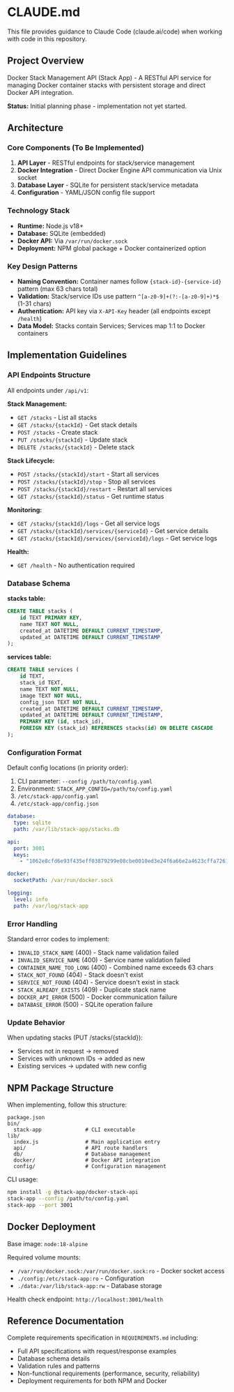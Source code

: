 # CLAUDE.md

This file provides guidance to Claude Code (claude.ai/code) when working with code in this repository.

## Project Overview

Docker Stack Management API (Stack App) - A RESTful API service for managing Docker container stacks with persistent storage and direct Docker API integration.

**Status:** Initial planning phase - implementation not yet started.

## Architecture

### Core Components (To Be Implemented)

1. **API Layer** - RESTful endpoints for stack/service management
2. **Docker Integration** - Direct Docker Engine API communication via Unix socket
3. **Database Layer** - SQLite for persistent stack/service metadata
4. **Configuration** - YAML/JSON config file support

### Technology Stack

- **Runtime:** Node.js v18+
- **Database:** SQLite (embedded)
- **Docker API:** Via `/var/run/docker.sock`
- **Deployment:** NPM global package + Docker containerized option

### Key Design Patterns

- **Naming Convention:** Container names follow `{stack-id}-{service-id}` pattern (max 63 chars total)
- **Validation:** Stack/service IDs use pattern `^[a-z0-9]+(?:-[a-z0-9]+)*$` (1-31 chars)
- **Authentication:** API key via `X-API-Key` header (all endpoints except `/health`)
- **Data Model:** Stacks contain Services; Services map 1:1 to Docker containers

## Implementation Guidelines

### API Endpoints Structure

All endpoints under `/api/v1`:

**Stack Management:**
- `GET /stacks` - List all stacks
- `GET /stacks/{stackId}` - Get stack details
- `POST /stacks` - Create stack
- `PUT /stacks/{stackId}` - Update stack
- `DELETE /stacks/{stackId}` - Delete stack

**Stack Lifecycle:**
- `POST /stacks/{stackId}/start` - Start all services
- `POST /stacks/{stackId}/stop` - Stop all services
- `POST /stacks/{stackId}/restart` - Restart all services
- `GET /stacks/{stackId}/status` - Get runtime status

**Monitoring:**
- `GET /stacks/{stackId}/logs` - Get all service logs
- `GET /stacks/{stackId}/services/{serviceId}` - Get service details
- `GET /stacks/{stackId}/services/{serviceId}/logs` - Get service logs

**Health:**
- `GET /health` - No authentication required

### Database Schema

**stacks table:**
```sql
CREATE TABLE stacks (
    id TEXT PRIMARY KEY,
    name TEXT NOT NULL,
    created_at DATETIME DEFAULT CURRENT_TIMESTAMP,
    updated_at DATETIME DEFAULT CURRENT_TIMESTAMP
);
```

**services table:**
```sql
CREATE TABLE services (
    id TEXT,
    stack_id TEXT,
    name TEXT NOT NULL,
    image TEXT NOT NULL,
    config_json TEXT NOT NULL,
    created_at DATETIME DEFAULT CURRENT_TIMESTAMP,
    updated_at DATETIME DEFAULT CURRENT_TIMESTAMP,
    PRIMARY KEY (id, stack_id),
    FOREIGN KEY (stack_id) REFERENCES stacks(id) ON DELETE CASCADE
);
```

### Configuration Format

Default config locations (in priority order):
1. CLI parameter: `--config /path/to/config.yaml`
2. Environment: `STACK_APP_CONFIG=/path/to/config.yaml`
3. `/etc/stack-app/config.yaml`
4. `/etc/stack-app/config.json`

```yaml
database:
  type: sqlite
  path: /var/lib/stack-app/stacks.db

api:
  port: 3001
  keys:
    - "1062e8cfd6e93f435eff03879299e08cbe0010ed3e24f6a66e2a4623cffa7261"

docker:
  socketPath: /var/run/docker.sock

logging:
  level: info
  path: /var/log/stack-app
```

### Error Handling

Standard error codes to implement:
- `INVALID_STACK_NAME` (400) - Stack name validation failed
- `INVALID_SERVICE_NAME` (400) - Service name validation failed
- `CONTAINER_NAME_TOO_LONG` (400) - Combined name exceeds 63 chars
- `STACK_NOT_FOUND` (404) - Stack doesn't exist
- `SERVICE_NOT_FOUND` (404) - Service doesn't exist in stack
- `STACK_ALREADY_EXISTS` (409) - Duplicate stack name
- `DOCKER_API_ERROR` (500) - Docker communication failure
- `DATABASE_ERROR` (500) - SQLite operation failure

### Update Behavior

When updating stacks (PUT /stacks/{stackId}):
- Services not in request → removed
- Services with unknown IDs → added as new
- Existing services → updated with new config

## NPM Package Structure

When implementing, follow this structure:

```
package.json
bin/
  stack-app              # CLI executable
lib/
  index.js               # Main application entry
  api/                   # API route handlers
  db/                    # Database management
  docker/                # Docker API integration
  config/                # Configuration management
```

CLI usage:
```bash
npm install -g @stack-app/docker-stack-api
stack-app --config /path/to/config.yaml
stack-app --port 3001
```

## Docker Deployment

Base image: `node:18-alpine`

Required volume mounts:
- `/var/run/docker.sock:/var/run/docker.sock:ro` - Docker socket access
- `./config:/etc/stack-app:ro` - Configuration
- `./data:/var/lib/stack-app:rw` - Database storage

Health check endpoint: `http://localhost:3001/health`

## Reference Documentation

Complete requirements specification in `REQUIREMENTS.md` including:
- Full API specifications with request/response examples
- Database schema details
- Validation rules and patterns
- Non-functional requirements (performance, security, reliability)
- Deployment requirements for both NPM and Docker
